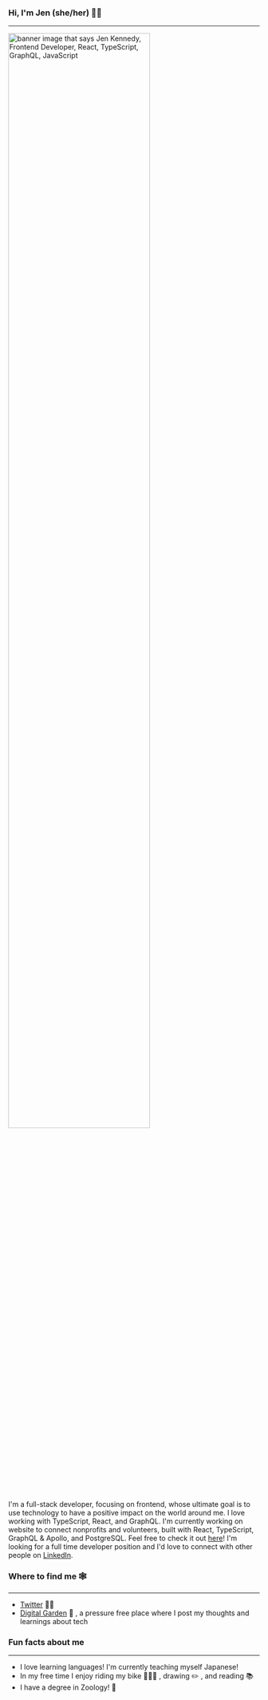 ### Hi, I'm Jen (she/her) 👋🏼

***

<img src="https://user-images.githubusercontent.com/25398021/87615150-e2da4100-c6c6-11ea-89b6-cefc813100ca.png" width="75%" alt="banner image that says Jen Kennedy, Frontend Developer, React, TypeScript, GraphQL, JavaScript"/>

I'm a full-stack developer, focusing on frontend, whose ultimate goal is to use technology to have a positive impact on the world around me. I love working with TypeScript, React, and GraphQL. I'm currently working on website to connect nonprofits and volunteers, built with React, TypeScript, GraphQL & Apollo, and PostgreSQL. Feel free to check it out [here](https://github.com/Taljjaa/PlayItForward-Client)! I'm looking for a full time developer position and I'd love to connect with other people on [LinkedIn](https://www.linkedin.com/in/jenkens/). 

### Where to find me 🕸️

***

- [Twitter](https://twitter.com/jenkens_) ✍🏻 
- [Digital Garden](https://the-learning-project.netlify.app/) 🌱 , a pressure free place where I post my thoughts and learnings about tech

### Fun facts about me

***

- I love learning languages! I'm currently teaching myself Japanese!
- In my free time I enjoy riding my bike 🚴🏻‍♀️ , drawing ✏️ , and reading 📚
- I have a degree in Zoology! 🦉
